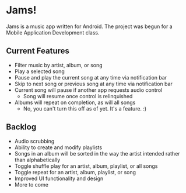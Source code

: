 # Jams!

Jams is a music app written for Android. The project was begun for a Mobile Application Development class.

## Current Features
* Filter music by artist, album, or song
* Play a selected song
* Pause and play the current song at any time via notification bar
* Skip to next song or previous song at any time via notification bar
* Current song will pause if another app requests audio control
    * Song will resume once control is relinquished
* Albums will repeat on completion, as will all songs
    * No, you can't turn this off as of yet. It's a feature. :)

## Backlog
* Audio scrubbing
* Ability to create and modify playlists
* Songs in an album will be sorted in the way the artist intended rather than alphabetically
* Toggle shuffle play for an artist, album, playlist, or all songs
* Toggle repeat for an artist, album, playlist, or song
* Improved UI functionality and design
* More to come
